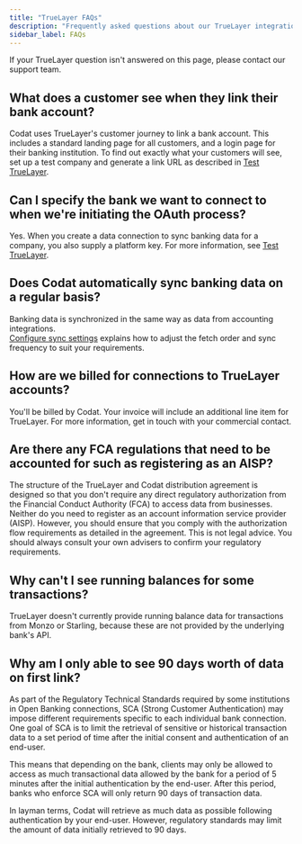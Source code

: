 ```yaml
---
title: "TrueLayer FAQs"
description: "Frequently asked questions about our TrueLayer integration"
sidebar_label: FAQs
---
```



If your TrueLayer question isn't answered on this page, please contact our support team.

## What does a customer see when they link their bank account?

Codat uses TrueLayer's customer journey to link a bank account. This includes a standard landing page for all customers, and a login page for their banking institution. To find out exactly what your customers will see, set up a test company and generate a link URL as described in [Test TrueLayer](/integrations/banking/truelayer/test-truelayer#set-up-a-test-company-and-generate-a-link-url).

## Can I specify the bank we want to connect to when we're initiating the OAuth process?

Yes. When you create a data connection to sync banking data for a company, you also supply a platform key. For more information, see [Test TrueLayer](/integrations/banking/truelayer/test-truelayer#set-up-a-test-company-and-generate-a-link-url).

## Does Codat automatically sync banking data on a regular basis?

Banking data is synchronized in the same way as data from accounting integrations.  
[Configure sync settings](/core-concepts/data-type-settings) explains how to adjust the fetch order and sync frequency to suit your requirements.

## How are we billed for connections to TrueLayer accounts?

You'll be billed by Codat. Your invoice will include an additional line item for TrueLayer. For more information, get in touch with your commercial contact.

## Are there any FCA regulations that need to be accounted for such as registering as an AISP?

The structure of the TrueLayer and Codat distribution agreement is designed so that you don't require any direct regulatory authorization from the Financial Conduct Authority (FCA) to access data from businesses. Neither do you need to register as an account information service provider (AISP). However, you should ensure that you comply with the authorization flow requirements as detailed in the agreement. This is not legal advice. You should always consult your own advisers to confirm your regulatory requirements.

## Why can't I see running balances for some transactions?

TrueLayer doesn't currently provide running balance data for transactions from Monzo or Starling, because these are not provided by the underlying bank's API.

## Why am I only able to see 90 days worth of data on first link?

As part of the Regulatory Technical Standards required by some institutions in Open Banking connections, SCA (Strong Customer Authentication) may impose different requirements specific to each individual bank connection. One goal of SCA is to limit the retrieval of sensitive or historical transaction data to a set period of time after the initial consent and authentication of an end-user.

This means that depending on the bank, clients may only be allowed to access as much transactional data allowed by the bank for a period of 5 minutes after the initial authentication by the end-user. After this period, banks who enforce SCA will only return 90 days of transaction data.

In layman terms, Codat will retrieve as much data as possible following authentication by your end-user. However, regulatory standards may limit the amount of data initially retrieved to 90 days.
